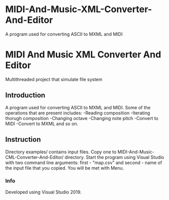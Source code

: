 # MIDI-And-Music-XML-Converter-And-Editor
 A program used for converting ASCII to MXML and MIDI
# MIDI And Music XML Converter And Editor
 Multithreaded project that simulate file system

## Introduction
 A program used for converting ASCII to MXML and MIDI. Some of the operations that are present includes:
    -Reading composition
    -Iterating thorugh composition
    -Changing octave
    -Changing note pitch
    -Convert to MIDI
    -Convert to MXML
and so on.

## Instruction
 Directory examples/ contains input files. Copy one to MIDI-And-Music-CML-Converter-And-Editor/ directory. Start the program using Visual Studio with two command line arguments: first - "map.csv" and second - name of the input file that you copied. You will be met with Menu.
### Info
 Developed using Visual Studio 2019.
